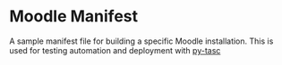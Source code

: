 # Moodle Manifest

A sample manifest file for building a specific Moodle installation. This is used for testing automation and deployment with [py-tasc](https://github.com/hcpss-banderson/py-tasc)
